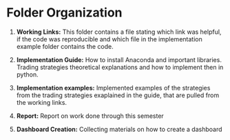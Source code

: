 # Folder Organization 

1. **Working Links:** This folder contains a file stating which link was helpful, if the code was reproducible and which file in the implementation example folder contains the code.

1. **Implementation Guide:** How to install Anaconda and important libraries. Trading strategies theoretical explanations and how to implement then in python.

1. **Implementation examples:** Implemented examples of the strategies from the trading strategies exaplained in the guide, that are pulled from the working links.

1. **Report:** Report on work done through this semester

1. **Dashboard Creation:** Collecting materials on how to create a dashboard


<h1>


